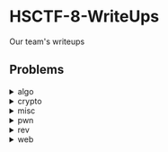 # HSCTF-8-WriteUps
Our team's writeups

## Problems

<details>
<summary>algo</summary>

|Question|Points|
|-|-|

</details>
<details>
<summary>crypto</summary>

|Question|Points|
|-|-|
|[queen-of-the-hill](./crypto/queen-of-the-hill/queen-of-the-hill.md)||

</details>
<details>
<summary>misc</summary>

|Question|Points|
|-|-|
|[Return of the Intro to Netcat](misc/Return%20of%20the%20Intro%20to%20Netcat/Return%20of%20the%20Intro%20to%20Netcat.md)||
|[LSBlue](./misc/LSBlue/LSBlue.md)||
|[audio-frequency-stego](./misc/audio-frequency-stego/audio-frequency-stego.md)||
|[seeded-randomizer](./misc/seeded-randomizer/seeded-randomizer.md)||

</details>
<details>
<summary>pwn</summary>

|Question|Points|
|-|-|

</details>
<details>
<summary>rev</summary>

|Question|Points|
|-|-|

</details>
<details>
<summary>web</summary>

|Question|Points|
|-|-|
|[NRC](./web/NRC/NRC.md)|???|

</details>